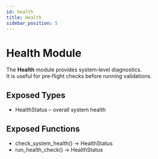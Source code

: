 ```yaml
---
id: health
title: Health
sidebar_position: 5
---
```


# Health Module

The **Health** module provides system‑level diagnostics.  
It is useful for pre‑flight checks before running validations.

## Exposed Types
- HealthStatus – overall system health

## Exposed Functions
- check_system_health() -> HealthStatus
- run_health_check() -> HealthStatus
